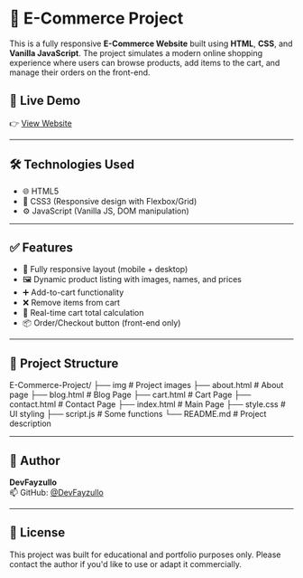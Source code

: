 # 🛒 E-Commerce Project

This is a fully responsive **E-Commerce Website** built using **HTML**, **CSS**, and **Vanilla JavaScript**. The project simulates a modern online shopping experience where users can browse products, add items to the cart, and manage their orders on the front-end.

## 🚀 Live Demo

👉 [View Website](https://devfayzullo.github.io/E-Commerce-Project/)

---

## 🛠️ Technologies Used

- 🌐 HTML5
- 🎨 CSS3 (Responsive design with Flexbox/Grid)
- ⚙️ JavaScript (Vanilla JS, DOM manipulation)

---

## ✅ Features

- 📱 Fully responsive layout (mobile + desktop)
- 🖼️ Dynamic product listing with images, names, and prices
- ➕ Add-to-cart functionality
- ❌ Remove items from cart
- 🧾 Real-time cart total calculation
- 📦 Order/Checkout button (front-end only)

---

## 📁 Project Structure

E-Commerce-Project/
├── img             # Project images
├── about.html      # About page
├── blog.html       # Blog Page
├── cart.html       # Cart Page
├── contact.html    # Contact Page
├── index.html      # Main Page
├── style.css       # UI styling
├── script.js       # Some functions
└── README.md       # Project description

---

## 👤 Author

**DevFayzullo**  
📫 GitHub: [@DevFayzullo](https://github.com/DevFayzullo)

---

## 📄 License

This project was built for educational and portfolio purposes only. Please contact the author if you'd like to use or adapt it commercially.
